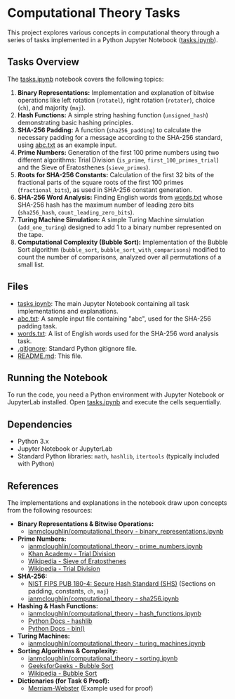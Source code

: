 # Computational Theory Tasks

This project explores various concepts in computational theory through a series of tasks implemented in a Python Jupyter Notebook ([tasks.ipynb](tasks.ipynb)).

## Tasks Overview

The [tasks.ipynb](tasks.ipynb) notebook covers the following topics:

1.  **Binary Representations:** Implementation and explanation of bitwise operations like left rotation (`rotatel`), right rotation (`rotater`), choice (`ch`), and majority (`maj`).
2.  **Hash Functions:** A simple string hashing function (`unsigned_hash`) demonstrating basic hashing principles.
3.  **SHA-256 Padding:** A function (`sha256_padding`) to calculate the necessary padding for a message according to the SHA-256 standard, using [abc.txt](abc.txt) as an example input.
4.  **Prime Numbers:** Generation of the first 100 prime numbers using two different algorithms: Trial Division (`is_prime`, `first_100_primes_trial`) and the Sieve of Eratosthenes (`sieve_primes`).
5.  **Roots for SHA-256 Constants:** Calculation of the first 32 bits of the fractional parts of the square roots of the first 100 primes (`fractional_bits`), as used in SHA-256 constant generation.
6.  **SHA-256 Word Analysis:** Finding English words from [words.txt](words.txt) whose SHA-256 hash has the maximum number of leading zero bits (`sha256_hash`, `count_leading_zero_bits`).
7.  **Turing Machine Simulation:** A simple Turing Machine simulation (`add_one_turing`) designed to add 1 to a binary number represented on the tape.
8.  **Computational Complexity (Bubble Sort):** Implementation of the Bubble Sort algorithm (`bubble_sort`, `bubble_sort_with_comparisons`) modified to count the number of comparisons, analyzed over all permutations of a small list.

## Files

*   [tasks.ipynb](tasks.ipynb): The main Jupyter Notebook containing all task implementations and explanations.
*   [abc.txt](abc.txt): A sample input file containing "abc", used for the SHA-256 padding task.
*   [words.txt](words.txt): A list of English words used for the SHA-256 word analysis task.
*   [.gitignore](.gitignore): Standard Python gitignore file.
*   [README.md](README.md): This file.

## Running the Notebook

To run the code, you need a Python environment with Jupyter Notebook or JupyterLab installed. Open [tasks.ipynb](tasks.ipynb) and execute the cells sequentially.

## Dependencies

*   Python 3.x
*   Jupyter Notebook or JupyterLab
*   Standard Python libraries: `math`, `hashlib`, `itertools` (typically included with Python)

## References

The implementations and explanations in the notebook draw upon concepts from the following resources:

*   **Binary Representations & Bitwise Operations:**
    *   [ianmcloughlin/computational\_theory - binary\_representations.ipynb](https://github.com/ianmcloughlin/computational_theory/blob/main/materials/binary_representations.ipynb)
*   **Prime Numbers:**
    *   [ianmcloughlin/computational\_theory - prime\_numbers.ipynb](https://github.com/ianmcloughlin/computational_theory/blob/main/materials/prime_numbers.ipynb)
    *   [Khan Academy - Trial Division](https://www.khanacademy.org/computing/computer-science/cryptography/comp-number-theory/a/trial-division)
    *   [Wikipedia - Sieve of Eratosthenes](https://en.wikipedia.org/wiki/Sieve_of_Eratosthenes)
    *   [Wikipedia - Trial Division](https://en.wikipedia.org/wiki/Trial_division)
*   **SHA-256:**
    *   [NIST FIPS PUB 180-4: Secure Hash Standard (SHS)](https://nvlpubs.nist.gov/nistpubs/FIPS/NIST.FIPS.180-4.pdf) (Sections on padding, constants, `ch`, `maj`)
    *   [ianmcloughlin/computational\_theory - sha256.ipynb](https://github.com/ianmcloughlin/computational_theory/blob/main/materials/sha256.ipynb)
*   **Hashing & Hash Functions:**
    *   [ianmcloughlin/computational\_theory - hash\_functions.ipynb](https://github.com/ianmcloughlin/computational_theory/blob/main/materials/hash_functions.ipynb)
    *   [Python Docs - hashlib](https://docs.python.org/3/library/hashlib.html)
    *   [Python Docs - bin()](https://docs.python.org/3/library/functions.html#bin)
*   **Turing Machines:**
    *   [ianmcloughlin/computational\_theory - turing\_machines.ipynb](https://github.com/ianmcloughlin/computational_theory/blob/main/materials/turing_machines.ipynb)
*   **Sorting Algorithms & Complexity:**
    *   [ianmcloughlin/computational\_theory - sorting.ipynb](https://github.com/ianmcloughlin/computational_theory/blob/main/materials/sorting.ipynb)
    *   [GeeksforGeeks - Bubble Sort](https://www.geeksforgeeks.org/bubble-sort-algorithm/)
    *   [Wikipedia - Bubble Sort](https://en.wikipedia.org/wiki/Bubble_sort)
*   **Dictionaries (for Task 6 Proof):**
    *   [Merriam-Webster](https://www.merriam-webster.com/dictionary/mirror) (Example used for proof)